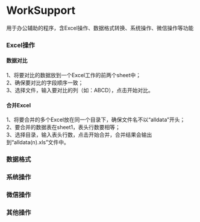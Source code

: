 # WorkSupport
用于办公辅助的程序，含Excel操作、数据格式转换、系统操作、微信操作等功能

### Excel操作
#### 数据对比
1、将要对比的数据放到一个Excel工作的前两个sheet中；  
2、确保要对比的字段顺序一致；  
3、选择文件，输入要对比的列（如：ABCD），点击开始对比。  


#### 合并Excel
1、将要合并的多个Excel放在同一个目录下，确保文件名不以“alldata”开头；  
2、要合并的数据表在sheet1，表头行数要相等；  
3、选择目录，输入表头行数，点击开始合并，合并结果会输出到“alldata(n).xls”文件中。  

### 数据格式

### 系统操作

### 微信操作
### 其他操作
